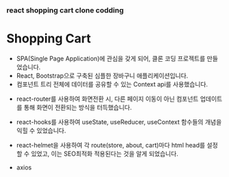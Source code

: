 ### react shopping cart clone codding

# Shopping Cart

 - SPA(Single Page Application)에 관심을 갖게 되어, 클론 코딩 프로젝트를 만들었습니다. 
 - React, Bootstrap으로 구축된 심플한 장바구니 애플리케이션입니다.
 - 컴포넌트 트리 전체에 데이터를 공유할 수 있는 Context api를 사용했습니다.

* react-router를 사용하여 화면전환 시, 다른 페이지 이동이 아닌 컴포넌트 업데이트를 통해 화면이 전환되는 방식을 터득했습니다.

* react-hooks를 사용하여 useState, useReducer, useContext 함수들의 개념을 익힐 수 있었습니다.

* react-helmet을 사용하여 각 route(store, about, cart)마다 html head를 설정할 수 있었고, 이는 SEO최적화 적용된다는 것을 알게 되었습니다.

* axios









